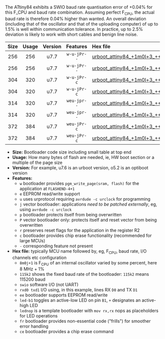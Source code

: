 The ATtiny84 exhibits a SWIO baud rate quantisation error of +0.04% for this F_CPU and baud rate combination. Assuming perfect F<sub>CPU</sub>, the actual baud rate is therefore 0.04% higher than wanted. An overall deviation (including that of the oscillator and that of the uploading computer) of up to 1.5% is well within communication tolerance. In practice, up to 2.5% deviation is likely to work with short cables and benign line noise.

|Size|Usage|Version|Features|Hex file|
|:-:|:-:|:-:|:-:|:--|
|256|256|u7.7|`w-u-jPr--`|[urboot_attiny84_+1m0l+3_+++7k2_swio_rxa3_txa2_led+a4.hex](https://raw.githubusercontent.com/stefanrueger/urboot.hex/main/mcus/attiny84/internal_oscillator/fcpu_+1m0l+3/br_+++7k2/urboot_attiny84_+1m0l+3_+++7k2_swio_rxa3_txa2_led+a4.hex)|
|256|256|u7.7|`w-u-jPr--`|[urboot_attiny84_+1m0l+3_+++7k2_swio_rxa3_txa2_lednop.hex](https://raw.githubusercontent.com/stefanrueger/urboot.hex/main/mcus/attiny84/internal_oscillator/fcpu_+1m0l+3/br_+++7k2/urboot_attiny84_+1m0l+3_+++7k2_swio_rxa3_txa2_lednop.hex)|
|304|320|u7.7|`w-u-jPr-c`|[urboot_attiny84_+1m0l+3_+++7k2_swio_rxa3_txa2_led+a4_fr_ce.hex](https://raw.githubusercontent.com/stefanrueger/urboot.hex/main/mcus/attiny84/internal_oscillator/fcpu_+1m0l+3/br_+++7k2/urboot_attiny84_+1m0l+3_+++7k2_swio_rxa3_txa2_led+a4_fr_ce.hex)|
|304|320|u7.7|`w-u-jPr-c`|[urboot_attiny84_+1m0l+3_+++7k2_swio_rxa3_txa2_lednop_fr_ce.hex](https://raw.githubusercontent.com/stefanrueger/urboot.hex/main/mcus/attiny84/internal_oscillator/fcpu_+1m0l+3/br_+++7k2/urboot_attiny84_+1m0l+3_+++7k2_swio_rxa3_txa2_lednop_fr_ce.hex)|
|314|320|u7.7|`weu-jpr--`|[urboot_attiny84_+1m0l+3_+++7k2_swio_rxa3_txa2_ee_led+a4.hex](https://raw.githubusercontent.com/stefanrueger/urboot.hex/main/mcus/attiny84/internal_oscillator/fcpu_+1m0l+3/br_+++7k2/urboot_attiny84_+1m0l+3_+++7k2_swio_rxa3_txa2_ee_led+a4.hex)|
|314|320|u7.7|`weu-jpr--`|[urboot_attiny84_+1m0l+3_+++7k2_swio_rxa3_txa2_ee_lednop.hex](https://raw.githubusercontent.com/stefanrueger/urboot.hex/main/mcus/attiny84/internal_oscillator/fcpu_+1m0l+3/br_+++7k2/urboot_attiny84_+1m0l+3_+++7k2_swio_rxa3_txa2_ee_lednop.hex)|
|372|384|u7.7|`weu-jPr-c`|[urboot_attiny84_+1m0l+3_+++7k2_swio_rxa3_txa2_ee_led+a4_fr_ce.hex](https://raw.githubusercontent.com/stefanrueger/urboot.hex/main/mcus/attiny84/internal_oscillator/fcpu_+1m0l+3/br_+++7k2/urboot_attiny84_+1m0l+3_+++7k2_swio_rxa3_txa2_ee_led+a4_fr_ce.hex)|
|372|384|u7.7|`weu-jPr-c`|[urboot_attiny84_+1m0l+3_+++7k2_swio_rxa3_txa2_ee_lednop_fr_ce.hex](https://raw.githubusercontent.com/stefanrueger/urboot.hex/main/mcus/attiny84/internal_oscillator/fcpu_+1m0l+3/br_+++7k2/urboot_attiny84_+1m0l+3_+++7k2_swio_rxa3_txa2_ee_lednop_fr_ce.hex)|

- **Size:** Bootloader code size including small table at top end
- **Usage:** How many bytes of flash are needed, ie, HW boot section or a multiple of the page size
- **Version:** For example, u7.6 is an urboot version, o5.2 is an optiboot version
- **Features:**
  + `w` bootloader provides `pgm_write_page(sram, flash)` for the application at `FLASHEND-4+1`
  + `e` EEPROM read/write support
  + `u` uses urprotocol requiring `avrdude -c urclock` for programming
  + `j` vector bootloader: applications *need to be patched externally*, eg, using `avrdude -c urclock`
  + `p` bootloader protects itself from being overwritten
  + `P` vector bootloader only: protects itself and reset vector from being overwritten
  + `r` preserves reset flags for the application in the register R2
  + `c` bootloader provides chip erase functionality (recommended for large MCUs)
  + `-` corresponding feature not present
- **Hex file:** typically MCU name followed by, eg, F<sub>CPU</sub>, baud rate, I/O channels etc configuration
  + `8m0j+1` is F<sub>CPU</sub> of an internal oscillator varied by some percent, here 8 MHz + 1%
  + `115k2` shows the fixed baud rate of the bootloader: `115k2` means 115200 baud
  + `swio` software I/O (not UART)
  + `rxd0 txd1` I/O using, in this example, lines RX `D0` and TX `D1`
  + `ee` bootloader supports EEPROM read/write
  + `led-b1` toggles an active-low LED on pin `B1`, `+` designates an active-high LED
  + `lednop` is a template bootloader with `mov rx,rx` nops as placeholders for LED operations
  + `fr` bootloader provides non-essential code ("frills") for smoother error handling
  + `ce` bootloader provides a chip erase command
